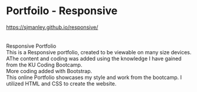 # Portfoilo - Responsive
https://sjmanley.github.io/responsive/
<br>
<br>
<br>
Responsive Portfolio <br>
This is a Responsive portfolio, created to be viewable on many size devices. <br>
AThe content and coding was added using the knowledge I have gained from the KU Coding Bootcamp. <br>
More coding added with Bootstrap. <br>
This online Portfolio showcases my style and work from the bootcamp. I utilized HTML and CSS to create the website.
